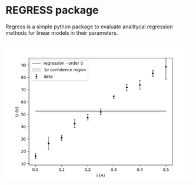 # REGRESS package

Regress is a simple python package to evaluate analitycal regression methods
for linear models in their parameters.

<p align="center">
  <img src="./examples/ex01/ex01_polynomial_regression.gif"/>
</p>